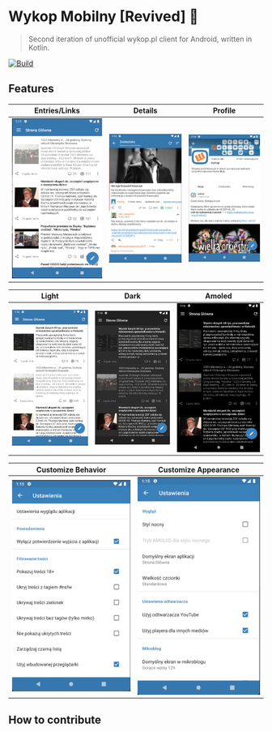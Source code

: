 # Wykop Mobilny [Revived] 📱

> Second iteration of unofficial wykop.pl client for Android, written in Kotlin.


[![Build](https://github.com/otwarty-wykop-mobilny/wykop-android/actions/workflows/after_merge.yml/badge.svg)](https://github.com/otwarty-wykop-mobilny/wykop-android/actions/workflows/after_merge.yml)

## Features

|Entries/Links|Details|Profile|
|---|---|---|
|![entries](screenshots/entries.png)|![details](screenshots/details.png)|![profile](screenshots/profile.png)|

|Light|Dark|Amoled|
|---|---|---|
|![light](screenshots/light.png)|![dark](screenshots/dark.png)|![amoled](screenshots/amoled.png)|

|Customize Behavior|Customize Appearance|
|---|---|
|![general](screenshots/general.png)|![appearance](screenshots/appearance.png)|

## How to contribute
